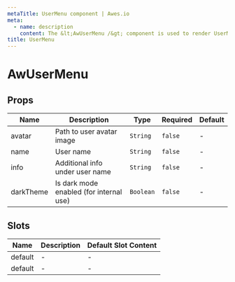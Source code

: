 ```yaml
---
metaTitle: UserMenu сomponent | Awes.io
meta:
  - name: description
    content: The &lt;AwUserMenu /&gt; component is used to render UserMenu - UI Vue component for Awes.io.
title: UserMenu
---
```


# AwUserMenu

## Props

<!-- @vuese:AwUserMenu:props:start -->
|Name|Description|Type|Required|Default|
|---|---|---|---|---|
|avatar|Path to user avatar image|`String`|`false`|-|
|name|User name|`String`|`false`|-|
|info|Additional info under user name|`String`|`false`|-|
|darkTheme|Is dark mode enabled (for internal use)|`Boolean`|`false`|-|

<!-- @vuese:AwUserMenu:props:end -->


## Slots

<!-- @vuese:AwUserMenu:slots:start -->
|Name|Description|Default Slot Content|
|---|---|---|
|default|-|-|
|default|-|-|

<!-- @vuese:AwUserMenu:slots:end -->


